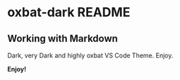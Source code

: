 # oxbat-dark README

## Working with Markdown

Dark, very Dark and highly oxbat VS Code Theme. Enjoy.

**Enjoy!**
